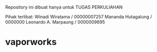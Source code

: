 Repository ini dibuat hanya untuk TUGAS PERKULIAHAN

Pihak terlibat:
Winadi Wiratama 	 / 00000007257
Mananda Hutagalung 	 / 0000000
Leonardo A. Marpaung / 0000009895

# vaporworks
